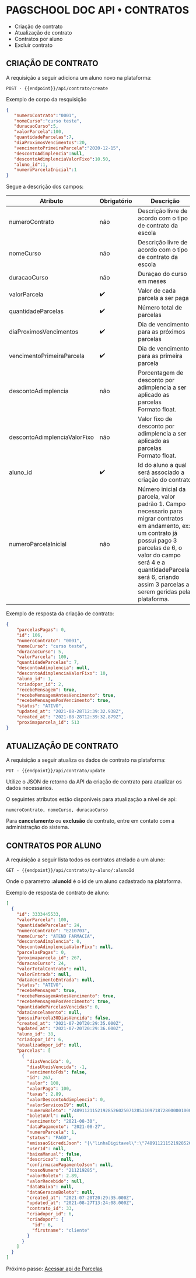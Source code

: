 # **PAGSCHOOL DOC API • CONTRATOS**


[comment]: <> (As sequintes API estão disponíveis para acesso aos contratos.  )

- Criação de contrato
- Atualização de contrato
- Contratos por aluno
- Excluir contrato

## CRIAÇÃO DE CONTRATO

A requisição a seguir adiciona um aluno novo na plataforma:
```
POST - {{endpoint}}/api/contrato/create
```
Exemplo de corpo da resquisição
```JSON
{
   "numeroContrato":"0001",
   "nomeCurso":"curso teste",
   "duracaoCurso":5,
   "valorParcela":100,
   "quantidadeParcelas":7,
   "diaProximosVencimentos":20,
   "vencimentoPrimeiraParcela":"2020-12-15",
   "descontoAdimplencia":null,
   "descontoAdimplenciaValorFixo":10.50,
   "aluno_id":1,
   "numeroParcelaInicial":1
}
```
Segue a descrição dos campos:


| Atributo | Obrigatório | Descrição|
| --- | ----------- |----------- |
|numeroContrato| não | Descrição livre de acordo com o tipo de contrato da escola |
|nomeCurso| não | Descrição livre de acordo com o tipo de contrato da escola |
|duracaoCurso| não | Duraçao do curso em meses |
|valorParcela| :heavy_check_mark: | Valor de cada parcela a ser paga |
|quantidadeParcelas| :heavy_check_mark: | Número total de parcelas  |
|diaProximosVencimentos| :heavy_check_mark: | Dia de vencimento  para as próximos parcelas  |
|vencimentoPrimeiraParcela| :heavy_check_mark: | Dia de vencimento  para as primeira parcela  |
|descontoAdimplencia| não | Porcentagem de desconto por adimplencia a ser aplicado as parcelas <br> Formato float.  |
|descontoAdimplenciaValorFixo| não | Valor fixo de desconto por adimplencia a ser aplicado as parcelas <br> Formato float. |
|aluno_id| :heavy_check_mark: | Id do aluno a qual será associado a criação do contrato |
|numeroParcelaInicial| não | Número inicial da parcela, valor padrão 1. Campo necessario para migrar contratos  em andamento, ex: um contrato já possui pago 3 parcelas de 6, o valor do campo será 4 e a quantidadeParcelas será 6, criando assim 3 parcelas a serem  geridas pela plataforma. |


Exemplo de resposta da criação de contrato:
```JSON
{
    "parcelasPagas": 0,
    "id": 106,
    "numeroContrato": "0001",
    "nomeCurso": "curso teste",
    "duracaoCurso": 5,
    "valorParcela": 100,
    "quantidadeParcelas": 7,
    "descontoAdimplencia": null,
    "descontoAdimplenciaValorFixo": 10,
    "aluno_id": 1,
    "criadopor_id": 2,
    "recebeMensagem": true,
    "recebeMensagemAntesVencimento": true,
    "recebeMensagemPosVencimento": true,
    "status": "ATIVO",
    "updated_at": "2021-08-28T12:39:32.938Z",
    "created_at": "2021-08-28T12:39:32.879Z",
    "proximaparcela_id": 513
}
```


## ATUALIZAÇÃO DE CONTRATO

A requisição a seguir atualiza os dados de contrato na plataforma:

```
PUT - {{endpoint}}/api/contrato/update
```

Utilize o JSON de retorno da API da criação de contrato para atualizar os dados necessários.

O seguintes atributos estão disponíveis para atualização a nível de api:

    numeroContrato, nomeCurso, duracaoCurso

Para **cancelamento** ou **exclusão** de contrato, entre em contato com a administração do sistema.


## CONTRATOS POR ALUNO

A requisição a seguir lista todos os contratos atrelado a um aluno:

```
GET - {{endpoint}}/api/contrato/by-aluno/:alunoId
```

Onde o parametro **:alunoId** é o id de um aluno cadastrado na plataforma.


Exemplo de resposta de contrato de aluno:
```JSON
[
  {
    "id": 3333445533,
    "valorParcela": 100,
    "quantidadeParcelas": 24,
    "numeroContrato": "E210703",
    "nomeCurso": "ATEND FARMACIA",
    "descontoAdimplencia": 0,
    "descontoAdimplenciaValorFixo": null,
    "parcelasPagas": 0,
    "proximaparcela_id": 267,
    "duracaoCurso": 24,
    "valorTotalContrato": null,
    "valorEntrada": null,
    "dataVencimentoEntrada": null,
    "status": "ATIVO",
    "recebeMensagem": true,
    "recebeMensagemAntesVencimento": true,
    "recebeMensagemPosVencimento": true,
    "quantidadeParcelasVencidas": 0,
    "dataCancelamento": null,
    "possuiParcela30DiasVencida": false,
    "created_at": "2021-07-20T20:29:35.000Z",
    "updated_at": "2021-07-20T20:29:36.000Z",
    "aluno_id": 38,
    "criadopor_id": 6,
    "atualizadopor_id": null,
    "parcelas": [
      {
        "diasVencida": 0,
        "diasUteisVencida": -1,
        "vencimentoFds": false,
        "id": 267,
        "valor": 100,
        "valorPago": 100,
        "taxas": 2.89,
        "valorDescontoAdimplencia": 0,
        "valorServicosI9": null,
        "numeroBoleto": "74891121152192852602507128531097187280000010000",
        "boletoUrl": null,
        "vencimento": "2021-08-30",
        "dataPagamento": "2021-08-27",
        "numeroParcela": 1,
        "status": "PAGO",
        "emissaoSicrediJson": "{\"linhaDigitavel\":\"74891121152192852602507128531097187280000010000\",\"codigoBanco\":\"748\",\"nomeBeneficiario\":\"I9 GESTAO DE RECEBIVEIS E COBR\",\"enderecoBeneficiario\":\"R. EMBAUTINGA, 363\",\"cpfCnpjBeneficiario\":\"31674043000186\",\"cooperativaBeneficiario\":\"2602\",\"postoBeneficiario\":\"07\",\"codigoBeneficiario\":\"12853\",\"dataDocumento\":\"2021-07-20\",\"seuNumero\":\"267\",\"especieDocumento\":\"K\",\"aceite\":\"N\",\"dataProcessamento\":\"2021-07-20\",\"nossoNumero\":211219285,\"especie\":\"REAL\",\"valorDocumento\":100,\"dataVencimento\":\"2021-08-30\",\"nomePagador\":\"VANESSA DOS SANTOS SILVA - E210703\",\"cpfCnpjPagador\":\"35146186820\",\"enderecoPagador\":\"RUA NELSON ALEXANDRE\",\"dataLimiteDesconto\":null,\"valorDesconto\":0,\"jurosMulta\":0.03,\"instrucao\":\"Pague em qualquer casa lotérica.\\rAPOS VENCIMENTO COBRAR MULTA DE    2.00 %.\\rAPOS VENCIMENTO COBRAR MORA DIARIA DE R$ 0.03.\\r\",\"informativo\":\"Fique atento à data de vencimento do boleto.\\r\",\"codigoBarra\":\"74891872800000100001121121928526020712853109\"}",
        "userId": null,
        "baixaManual": false,
        "descricao": null,
        "confirmacaoPagamentoJson": null,
        "nossoNumero": "211219285",
        "valorBoleto": 2.89,
        "valorRecebido": null,
        "dataBaixa": null,
        "dataGeracaoBoleto": null,
        "created_at": "2021-07-20T20:29:35.000Z",
        "updated_at": "2021-08-27T13:24:08.000Z",
        "contrato_id": 33,
        "criadopor_id": 6,
        "criadopor": {
          "id": 6,
          "firstname": "cliente"
        }
      }
    ]
  }
]

```


Próximo passo: [Acessar api de Parcelas](../parcelas)

